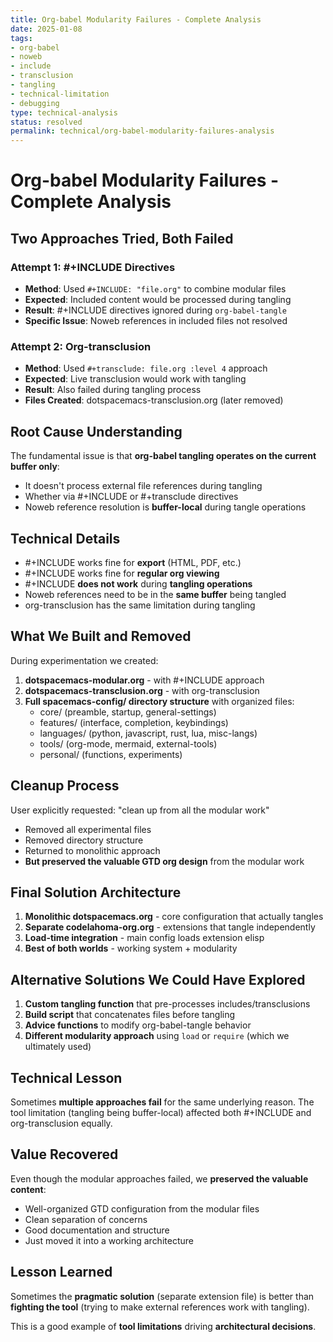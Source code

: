 ```yaml
---
title: Org-babel Modularity Failures - Complete Analysis
date: 2025-01-08
tags:
- org-babel
- noweb
- include
- transclusion
- tangling
- technical-limitation
- debugging
type: technical-analysis
status: resolved
permalink: technical/org-babel-modularity-failures-analysis
---
```


# Org-babel Modularity Failures - Complete Analysis

## Two Approaches Tried, Both Failed

### Attempt 1: #+INCLUDE Directives
- **Method**: Used `#+INCLUDE: "file.org"` to combine modular files
- **Expected**: Included content would be processed during tangling
- **Result**: #+INCLUDE directives ignored during `org-babel-tangle`
- **Specific Issue**: Noweb references in included files not resolved

### Attempt 2: Org-transclusion 
- **Method**: Used `#+transclude: file.org :level 4` approach
- **Expected**: Live transclusion would work with tangling
- **Result**: Also failed during tangling process
- **Files Created**: dotspacemacs-transclusion.org (later removed)

## Root Cause Understanding
The fundamental issue is that **org-babel tangling operates on the current buffer only**:
- It doesn't process external file references during tangling
- Whether via #+INCLUDE or #+transclude directives
- Noweb reference resolution is **buffer-local** during tangle operations

## Technical Details
- #+INCLUDE works fine for **export** (HTML, PDF, etc.)
- #+INCLUDE works fine for **regular org viewing**
- #+INCLUDE **does not work** during **tangling operations**
- Noweb references need to be in the **same buffer** being tangled
- org-transclusion has the same limitation during tangling

## What We Built and Removed
During experimentation we created:
1. **dotspacemacs-modular.org** - with #+INCLUDE approach
2. **dotspacemacs-transclusion.org** - with org-transclusion  
3. **Full spacemacs-config/ directory structure** with organized files:
   - core/ (preamble, startup, general-settings)
   - features/ (interface, completion, keybindings)
   - languages/ (python, javascript, rust, lua, misc-langs)
   - tools/ (org-mode, mermaid, external-tools)
   - personal/ (functions, experiments)

## Cleanup Process
User explicitly requested: "clean up from all the modular work"
- Removed all experimental files
- Removed directory structure
- Returned to monolithic approach
- **But preserved the valuable GTD org design** from the modular work

## Final Solution Architecture
1. **Monolithic dotspacemacs.org** - core configuration that actually tangles
2. **Separate codelahoma-org.org** - extensions that tangle independently
3. **Load-time integration** - main config loads extension elisp
4. **Best of both worlds** - working system + modularity

## Alternative Solutions We Could Have Explored
1. **Custom tangling function** that pre-processes includes/transclusions
2. **Build script** that concatenates files before tangling
3. **Advice functions** to modify org-babel-tangle behavior
4. **Different modularity approach** using `load` or `require` (which we ultimately used)

## Technical Lesson
Sometimes **multiple approaches fail** for the same underlying reason. The tool limitation (tangling being buffer-local) affected both #+INCLUDE and org-transclusion equally.

## Value Recovered
Even though the modular approaches failed, we **preserved the valuable content**:
- Well-organized GTD configuration from the modular files
- Clean separation of concerns
- Good documentation and structure
- Just moved it into a working architecture

## Lesson Learned
Sometimes the **pragmatic solution** (separate extension file) is better than **fighting the tool** (trying to make external references work with tangling).

This is a good example of **tool limitations** driving **architectural decisions**.